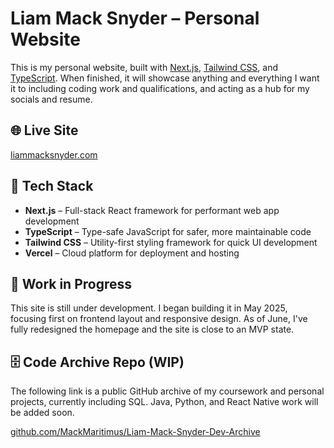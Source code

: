 # Liam Mack Snyder – Personal Website

This is my personal website, built with [Next.js](https://nextjs.org/), [Tailwind CSS](https://tailwindcss.com/), and [TypeScript](https://www.typescriptlang.org/). When finished, it will showcase anything and everything I want it to including coding work and qualifications, and acting as a hub for my socials and resume.

## 🌐 Live Site
[liammacksnyder.com](https://liammacksnyder.com)

## 🚀 Tech Stack
- **Next.js** – Full-stack React framework for performant web app development
- **TypeScript** – Type-safe JavaScript for safer, more maintainable code
- **Tailwind CSS** – Utility-first styling framework for quick UI development
- **Vercel** – Cloud platform for deployment and hosting

## 🚧 Work in Progress
This site is still under development. I began building it in May 2025, focusing first on frontend layout and responsive design. As of June, I've fully redesigned the homepage and the site is close to an MVP state.

## 🗄️ Code Archive Repo (WIP)
The following link is a public GitHub archive of my coursework and personal projects, currently including SQL. Java, Python, and React Native work will be added soon.

[github.com/MackMaritimus/Liam-Mack-Snyder-Dev-Archive](https://github.com/MackMaritimus/Liam-Mack-Snyder-Dev-Archive)